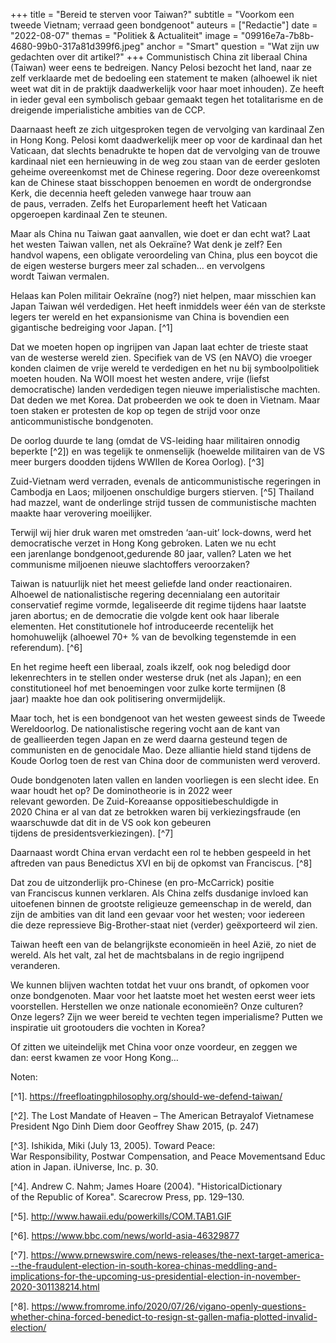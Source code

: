 +++
title = "Bereid te sterven voor Taiwan?"
subtitle = "Voorkom een tweede Vietnam; verraad geen bondgenoot"
auteurs = ["Redactie"]
date = "2022-08-07"
themas = "Politiek & Actualiteit"
image = "09916e7a-7b8b-4680-99b0-317a81d399f6.jpeg"
anchor = "Smart"
question = "Wat zijn uw gedachten over dit artikel?"
+++
Communistisch China zit liberaal China (Taiwan) weer eens te bedreigen. Nancy Pelosi bezocht het land, naar ze zelf verklaarde met de bedoeling een statement te maken (alhoewel ik niet weet wat dit in de praktijk daadwerkelijk voor haar moet inhouden). Ze heeft in ieder geval een symbolisch gebaar gemaakt tegen het totalitarisme en de dreigende imperialistiche ambities van de CCP. 

Daarnaast heeft ze zich uitgesproken tegen de vervolging van kardinaal Zen in Hong Kong. Pelosi komt daadwerkelijk meer op voor de kardinaal dan het Vaticaan, dat slechts benadrukte te hopen dat de vervolging van de trouwe kardinaal niet een hernieuwing in de weg zou staan van de eerder gesloten geheime overeenkomst met de Chinese regering. Door deze overeenkomst kan de Chinese staat bisschoppen benoemen en wordt de ondergrondse Kerk, die decennia heeft geleden vanwege haar trouw aan de paus, verraden. Zelfs het Europarlement heeft het Vaticaan opgeroepen kardinaal Zen te steunen.

Maar als China nu Taiwan gaat aanvallen, wie doet er dan echt wat? Laat het westen Taiwan vallen, net als Oekraïne? Wat denk je zelf? Een handvol wapens, een obligate veroordeling van China, plus een boycot die de eigen westerse burgers meer zal schaden… en vervolgens wordt Taiwan vermalen.

Helaas kan Polen militair Oekraïne (nog?) niet helpen, maar misschien kan Japan Taiwan wél verdedigen. Het heeft inmiddels weer één van de sterkste legers ter wereld en het expansionisme van China is bovendien een gigantische bedreiging voor Japan. [^1]

Dat we moeten hopen op ingrijpen van Japan laat echter de trieste staat van de westerse wereld zien. Specifiek van de VS (en NAVO) die vroeger konden claimen de vrije wereld te verdedigen en het nu bij symboolpolitiek moeten houden. Na WOII moest het westen andere, vrije (liefst democratische) landen verdedigen tegen nieuwe imperialistische machten. Dat deden we met Korea. Dat probeerden we ook te doen in Vietnam. Maar toen staken er protesten de kop op tegen de strijd voor onze anticommunistische bondgenoten. 

De oorlog duurde te lang (omdat de VS-leiding haar militairen onnodig beperkte [^2]) en was tegelijk te onmenselijk (hoewelde militairen van de VS meer burgers doodden tijdens WWIIen de Korea Oorlog). [^3]

Zuid-Vietnam werd verraden, evenals de anticommunistische regeringen in Cambodja en Laos; miljoenen onschuldige burgers stierven. [^5] Thailand had mazzel, want de onderlinge strijd tussen de communistische machten maakte haar verovering moeilijker. 

Terwijl wij hier druk waren met omstreden ‘aan-uit’ lock-downs, werd het democratische verzet in Hong Kong gebroken. Laten we nu echt een jarenlange bondgenoot,gedurende 80 jaar, vallen? Laten we het communisme miljoenen nieuwe slachtoffers veroorzaken?

Taiwan is natuurlijk niet het meest geliefde land onder reactionairen. Alhoewel de nationalistische regering decennialang een autoritair conservatief regime vormde, legaliseerde dit regime tijdens haar laatste jaren abortus; en de democratie die volgde kent ook haar liberale elementen. Het constitutionele hof introduceerde recentelijk het homohuwelijk (alhoewel 70+ % van de bevolking tegenstemde in een referendum). [^6]

En het regime heeft een liberaal, zoals ikzelf, ook nog beledigd door lekenrechters in te stellen onder westerse druk (net als Japan); en een constitutioneel hof met benoemingen voor zulke korte termijnen (8 jaar) maakte hoe dan ook politisering onvermijdelijk. 

Maar toch, het is een bondgenoot van het westen geweest sinds de Tweede Wereldoorlog. De nationalistische regering vocht aan de kant van de geallieerden tegen Japan en ze werd daarna gesteund tegen de communisten en de genocidale Mao. Deze alliantie hield stand tijdens de Koude Oorlog toen de rest van China door de communisten werd veroverd. 

Oude bondgenoten laten vallen en landen voorliegen is een slecht idee. En waar houdt het op? De dominotheorie is in 2022 weer relevant geworden. De Zuid-Koreaanse oppositiebeschuldigde in 2020 China er al van dat ze betrokken waren bij verkiezingsfraude (en waarschuwde dat dit in de VS ook kon gebeuren tijdens de presidentsverkiezingen). [^7]

Daarnaast wordt China ervan verdacht een rol te hebben gespeeld in het aftreden van paus Benedictus XVI en bij de opkomst van Franciscus. [^8]

Dat zou de uitzonderlijk pro-Chinese (en pro-McCarrick) positie van Franciscus kunnen verklaren. Als China zelfs dusdanige invloed kan uitoefenen binnen de grootste religieuze gemeenschap in de wereld, dan zijn de ambities van dit land een gevaar voor het westen; voor iedereen die deze repressieve Big-Brother-staat niet (verder) geëxporteerd wil zien.

Taiwan heeft een van de belangrijkste economieën in heel Azië, zo niet de wereld. Als het valt, zal het de machtsbalans in de regio ingrijpend veranderen.

We kunnen blijven wachten totdat het vuur ons brandt, of opkomen voor onze bondgenoten. Maar voor het laatste moet het westen eerst weer iets voorstellen. Herstellen we onze nationale economieën? Onze culturen? Onze legers? Zijn we weer bereid te vechten tegen imperialisme? Putten we inspiratie uit grootouders die vochten in Korea?

Of zitten we uiteindelijk met China voor onze voordeur, en zeggen we dan: eerst kwamen ze voor Hong Kong…

Noten:

[^1]. https://freefloatingphilosophy.org/should-we-defend-taiwan/

[^2]. The Lost Mandate of Heaven – The American Betrayalof Vietnamese President Ngo Dinh Diem door Geoffrey Shaw 2015, (p. 247)

[^3]. Ishikida, Miki (July 13, 2005). Toward Peace: War Responsibility, Postwar Compensation, and Peace Movementsand Education in Japan. iUniverse, Inc. p. 30.

[^4]. Andrew C. Nahm; James Hoare (2004). "HistoricalDictionary of the Republic of Korea". Scarecrow Press, pp. 129–130.

[^5]. <http://www.hawaii.edu/powerkills/COM.TAB1.GIF>

[^6]. <https://www.bbc.com/news/world-asia-46329877>

[^7]. <https://www.prnewswire.com/news-releases/the-next-target-america---the-fraudulent-election-in-south-korea-chinas-meddling-and-implications-for-the-upcoming-us-presidential-election-in-november-2020-301138214.html>

[^8]. https://www.fromrome.info/2020/07/26/vigano-openly-questions-whether-china-forced-benedict-to-resign-st-gallen-mafia-plotted-invalid-election/
